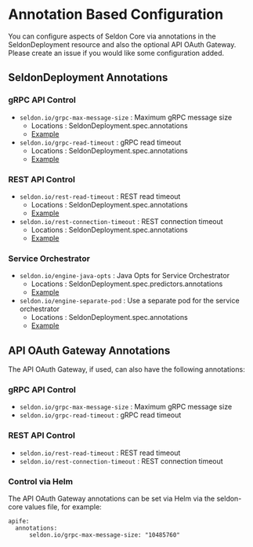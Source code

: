 # Annotation Based Configuration

You can configure aspects of Seldon Core via annotations in the SeldonDeployment resource and also the optional API OAuth Gateway. Please create an issue if you would like some configuration added.

## SeldonDeployment Annotations

### gRPC API Control

 * ```seldon.io/grpc-max-message-size``` : Maximum gRPC message size
   * Locations : SeldonDeployment.spec.annotations
   * [Example](../notebooks/resources/model_grpc_size.json)
 * ```seldon.io/grpc-read-timeout``` : gRPC read timeout
   * Locations : SeldonDeployment.spec.annotations
   * [Example](../notebooks/resources/model_long_timeouts.json)


### REST API Control

 * ```seldon.io/rest-read-timeout``` : REST read timeout
   * Locations : SeldonDeployment.spec.annotations
   * [Example](../notebooks/resources/model_long_timeouts.json)
 * ```seldon.io/rest-connection-timeout``` : REST connection timeout
   * Locations : SeldonDeployment.spec.annotations
   * [Example](../notebooks/resources/model_long_timeouts.json)

### Service Orchestrator

  * ```seldon.io/engine-java-opts``` : Java Opts for Service Orchestrator
    * Locations : SeldonDeployment.spec.predictors.annotations
    * [Example](../notebooks/resources/model_engine_java_opts.json)
  * ```seldon.io/engine-separate-pod``` : Use a separate pod for the service orchestrator
    * Locations : SeldonDeployment.spec.annotations
    * [Example](../notebooks/resources/model_svcorch_sep.json)

## API OAuth Gateway Annotations
The API OAuth Gateway, if used, can also have the following annotations:

### gRPC API Control

 * ```seldon.io/grpc-max-message-size``` : Maximum gRPC message size
 * ```seldon.io/grpc-read-timeout``` : gRPC read timeout


### REST API Control

 * ```seldon.io/rest-read-timeout``` : REST read timeout
 * ```seldon.io/rest-connection-timeout``` : REST connection timeout


### Control via Helm
The API OAuth Gateway annotations can be set via Helm via the seldon-core values file, for example:

```
apife:
  annotations:
      seldon.io/grpc-max-message-size: "10485760"
```
